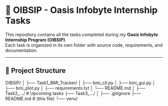 # 🌟 OIBSIP - Oasis Infobyte Internship Tasks

This repository contains all the tasks completed during my **Oasis Infobyte Internship Program (OIBSIP)**.  
Each task is organized in its own folder with source code, requirements, and documentation.

---

## 📁 Project Structure

OIBSIP/
│
├── Task1_BMI_Tracker/
│ ├── bmi_cli.py
│ ├── bmi_gui.py
│ ├── bmi_plot.py
│ ├── requirements.txt
│ └── README.md
│
├── Task2_.../ # Upcoming tasks
├── Task3_.../
│
├── .gitignore
├── README.md # (this file)
└── venv/

